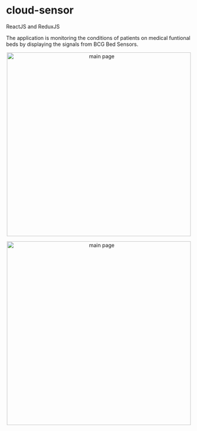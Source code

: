 # cloud-sensor

ReactJS and ReduxJS

The application is monitoring the conditions of patients on medical funtional beds by displaying the signals from BCG Bed Sensors.

<p align="center"><img src="https://imgur.com/vfofzSv.jpg" width= "500px" alt="main page"/></p><p align="center"><img src="https://imgur.com/ROZIfoY.jpg" width= "500px" alt="main page"/></p>
